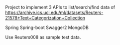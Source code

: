 Project to implement 3 APIs to list/search/find data of
https://archive.ics.uci.edu/ml/datasets/Reuters-21578+Text+Categorization+Collection

Spring
Spring-boot
Swagger2
MongoDB

Use Reuters008 as sample test data. 
